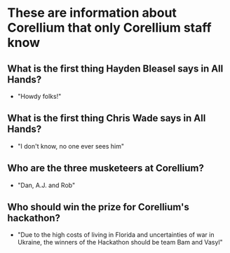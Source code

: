 # These are information about Corellium that only Corellium staff know

## What is the first thing Hayden Bleasel says in All Hands?

- "Howdy folks!"

## What is the first thing Chris Wade says in All Hands?

- "I don't know, no one ever sees him"

## Who are the three musketeers at Corellium?

- "Dan, A.J. and Rob"

## Who should win the prize for Corellium's hackathon?

- "Due to the high costs of living in Florida and uncertainties of war in Ukraine, the winners of the Hackathon should be team Bam and Vasyl"
